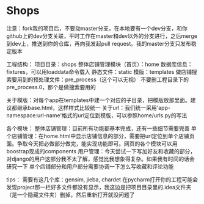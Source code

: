 # Shops
注意：fork我的项目后，不要动master分支，在本地要有一个dev分支，和你github上的dev分支关联，平时工作在master和dev以外的分支进行，之后merge到dev上，推送到你的仓库，再向我发起pull request。我的master分支只发布稳定版本

工程结构：
项目目录：shops
整体店铺管理模块（首页）：home
数据库信息：fixtures，可以用loaddata命令载入
静态文件：static
模版：templates
做店铺搜索要用到的预处理文件：pre_process（这个可以无视）
不要删工程目录下的pre_process.0，那个是做搜索要用的

关于模版：对每个app在templates中建一个对应的子目录，把模版放那里面。建议都继承base.html，这样样式比较统一
关于url：我们统一采用'app-namespace:url-name'格式的url定位到模版，可以参照home/urls.py的写法

各个模块：
整体店铺管理：目前所有功能都基本完成，还有一些细节需要完善
单个店铺管理：在home.html中显示店铺信息的部分，需要把url定位到单个店铺页面。争取今天把必做部分做完，能实现功能即可。网页的各个模块可以用boostrap现成的components
用户管理：今天尝试一下写加好友和收藏的部分，对django的用户这部分我不太了解，感觉比我想象得复杂。如果我有时间的话会研究一下
单个店铺部分和用户部分需要协调一下怎么写收藏和评论功能

tips：
需要有这几个库：gensim, jieba, chardet
在pycharm打开你的工程可能会发现project那一栏好多文件都没有显示，我这边是把项目目录里的.idea文件夹（是一个隐藏文件夹）删掉，然后重新打开就没问题了
